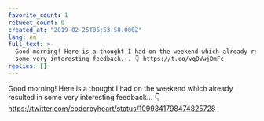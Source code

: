 ```yaml
---
favorite_count: 1
retweet_count: 0
created_at: "2019-02-25T06:53:58.000Z"
lang: en
full_text: >-
  Good morning! Here is a thought I had on the weekend which already resulted in
  some very interesting feedback... 👇 https://t.co/vqDVwjDmFc
replies: []
---
```


Good morning! Here is a thought I had on the weekend which already resulted in
some very interesting feedback... 👇
<https://twitter.com/coderbyheart/status/1099341798474825728>
